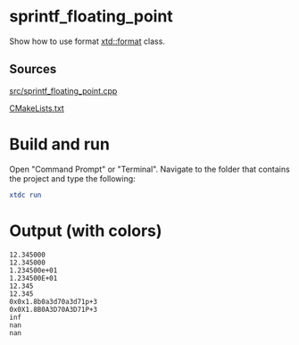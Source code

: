 # sprintf_floating_point

Show how to use format [xtd::format](../../../../src/xtd.core/include/xtd/format.h) class.

## Sources

[src/sprintf_floating_point.cpp](src/sprintf_floating_point.cpp)

[CMakeLists.txt](CMakeLists.txt)

# Build and run

Open "Command Prompt" or "Terminal". Navigate to the folder that contains the project and type the following:

```cmake
xtdc run
```

# Output (with colors)

```
12.345000
12.345000
1.234500e+01
1.234500E+01
12.345
12.345
0x0x1.8b0a3d70a3d71p+3
0x0X1.8B0A3D70A3D71P+3
inf
nan
nan
```

